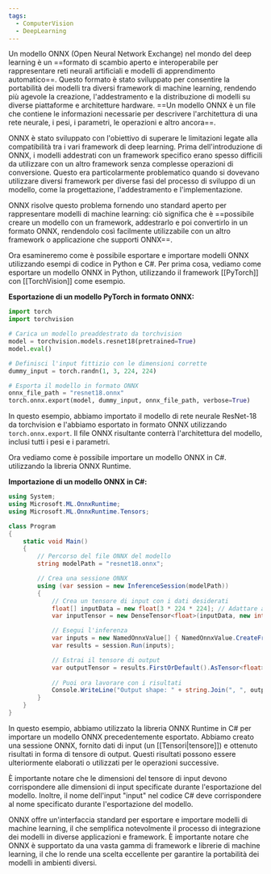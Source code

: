 ```yaml
---
tags:
  - ComputerVision
  - DeepLearning
---
```

Un modello ONNX (Open Neural Network Exchange) nel mondo del deep learning è un ==formato di scambio aperto e interoperabile per rappresentare reti neurali artificiali e modelli di apprendimento automatico==.
Questo formato è stato sviluppato per consentire la portabilità dei modelli tra diversi framework di machine learning, rendendo più agevole la creazione, l'addestramento e la distribuzione di modelli su diverse piattaforme e architetture hardware.
==Un modello ONNX è un file che contiene le informazioni necessarie per descrivere l'architettura di una rete neurale, i pesi, i parametri, le operazioni e altro ancora==.

ONNX è stato sviluppato con l'obiettivo di superare le limitazioni legate alla compatibilità tra i vari framework di deep learning.
Prima dell'introduzione di ONNX, i modelli addestrati con un framework specifico erano spesso difficili da utilizzare con un altro framework senza complesse operazioni di conversione.
Questo era particolarmente problematico quando si dovevano utilizzare diversi framework per diverse fasi del processo di sviluppo di un modello, come la progettazione, l'addestramento e l'implementazione.

ONNX risolve questo problema fornendo uno standard aperto per rappresentare modelli di machine learning: ciò significa che è ==possibile creare un modello con un framework, addestrarlo e poi convertirlo in un formato ONNX, rendendolo così facilmente utilizzabile con un altro framework o applicazione che supporti ONNX==. 

Ora esamineremo come è possibile esportare e importare modelli ONNX utilizzando esempi di codice in Python e C#. Per prima cosa, vediamo come esportare un modello ONNX in Python, utilizzando il framework [[PyTorch]] con [[TorchVision]] come esempio.

**Esportazione di un modello PyTorch in formato ONNX:**

```python
import torch
import torchvision

# Carica un modello preaddestrato da torchvision
model = torchvision.models.resnet18(pretrained=True)
model.eval()

# Definisci l'input fittizio con le dimensioni corrette
dummy_input = torch.randn(1, 3, 224, 224)

# Esporta il modello in formato ONNX
onnx_file_path = "resnet18.onnx"
torch.onnx.export(model, dummy_input, onnx_file_path, verbose=True)
```

In questo esempio, abbiamo importato il modello di rete neurale ResNet-18 da torchvision e l'abbiamo esportato in formato ONNX utilizzando `torch.onnx.export`.
Il file ONNX risultante conterrà l'architettura del modello, inclusi tutti i pesi e i parametri.

Ora vediamo come è possibile importare un modello ONNX in C#. utilizzando la libreria ONNX Runtime.

**Importazione di un modello ONNX in C#:**

```csharp
using System;
using Microsoft.ML.OnnxRuntime;
using Microsoft.ML.OnnxRuntime.Tensors;

class Program
{
    static void Main()
    {
        // Percorso del file ONNX del modello
        string modelPath = "resnet18.onnx";

        // Crea una sessione ONNX
        using (var session = new InferenceSession(modelPath))
        {
            // Crea un tensore di input con i dati desiderati
            float[] inputData = new float[3 * 224 * 224]; // Adattare alle dimensioni del modello
            var inputTensor = new DenseTensor<float>(inputData, new int[] { 1, 3, 224, 224 });

            // Esegui l'inferenza
            var inputs = new NamedOnnxValue[] { NamedOnnxValue.CreateFromTensor("input", inputTensor) };
            var results = session.Run(inputs);

            // Estrai il tensore di output
            var outputTensor = results.FirstOrDefault().AsTensor<float>();
            
            // Puoi ora lavorare con i risultati
            Console.WriteLine("Output shape: " + string.Join(", ", outputTensor.Dimensions));
        }
    }
}
```

In questo esempio, abbiamo utilizzato la libreria ONNX Runtime in C# per importare un modello ONNX precedentemente esportato. Abbiamo creato una sessione ONNX, fornito dati di input (un [[Tensori|tensore]]) e ottenuto risultati in forma di tensore di output. Questi risultati possono essere ulteriormente elaborati o utilizzati per le operazioni successive.

È importante notare che le dimensioni del tensore di input devono corrispondere alle dimensioni di input specificate durante l'esportazione del modello. Inoltre, il nome dell'input "input" nel codice C# deve corrispondere al nome specificato durante l'esportazione del modello.

ONNX offre un'interfaccia standard per esportare e importare modelli di machine learning, il che semplifica notevolmente il processo di integrazione dei modelli in diverse applicazioni e framework.
È importante notare che ONNX è supportato da una vasta gamma di framework e librerie di machine learning, il che lo rende una scelta eccellente per garantire la portabilità dei modelli in ambienti diversi.